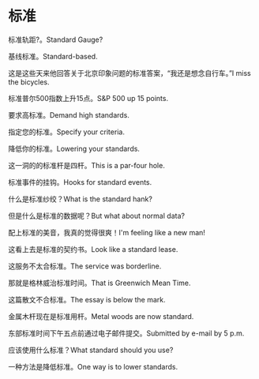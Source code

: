 # 标准

<p><span class="chinese">标准轨距?。</span><span class="english">Standard Gauge?</span></p>

<p><span class="chinese">基线标准。</span><span class="english">Standard-based.</span></p>

<p><span class="chinese">这是这些天来他回答关于北京印象问题的标准答案，“我还是想念自行车。”</span><span class="english">I miss the bicycles.</span></p>

<p><span class="chinese">标准普尔500指数上升15点。</span><span class="english">S&P 500 up 15 points.</span></p>

<p><span class="chinese">要求高标准。</span><span class="english">Demand high standards.</span></p>

<p><span class="chinese">指定您的标准。</span><span class="english">Specify your criteria.</span></p>

<p><span class="chinese">降低你的标准。</span><span class="english">Lowering your standards.</span></p>

<p><span class="chinese">这一洞的的标准杆是四杆。</span><span class="english">This is a par-four hole.</span></p>

<p><span class="chinese">标准事件的挂钩。</span><span class="english">Hooks for standard events.</span></p>

<p><span class="chinese">什么是标准纱绞？</span><span class="english">What is the standard hank?</span></p>

<p><span class="chinese">但是什么是标准的数据呢？</span><span class="english">But what about normal data?</span></p>

<p><span class="chinese">配上标准的美音，我真的觉得很爽！</span><span class="english">I'm feeling like a new man!</span></p>

<p><span class="chinese">这看上去是标准的契约书。</span><span class="english">Look like a standard lease.</span></p>

<p><span class="chinese">这服务不太合标准。</span><span class="english">The service was borderline.</span></p>

<p><span class="chinese">那就是格林威治标准时间。</span><span class="english">That is Greenwich Mean Time.</span></p>

<p><span class="chinese">这篇散文不合标准。</span><span class="english">The essay is below the mark.</span></p>

<p><span class="chinese">金属木杆现在是标准用杆。</span><span class="english">Metal woods are now standard.</span></p>

<p><span class="chinese">东部标准时间下午五点前通过电子邮件提交。</span><span class="english">Submitted by e-mail by 5 p.m.</span></p>

<p><span class="chinese">应该使用什么标准？</span><span class="english">What standard should you use?</span></p>

<p><span class="chinese">一种方法是降低标准。</span><span class="english">One way is to lower standards.</span></p>

